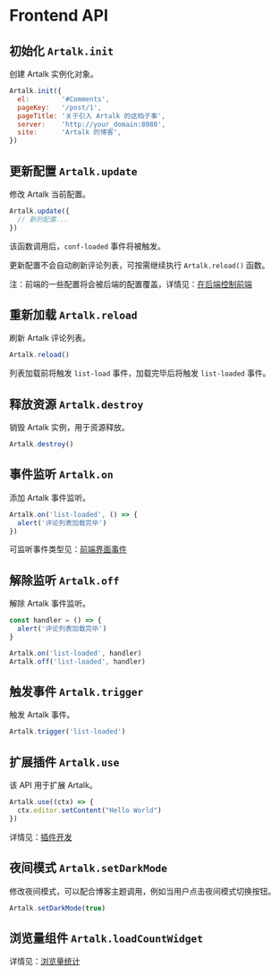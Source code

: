 # Frontend API

## 初始化 `Artalk.init`

创建 Artalk 实例化对象。

```js
Artalk.init({
  el:        '#Comments',
  pageKey:   '/post/1',
  pageTitle: '关于引入 Artalk 的这档子事',
  server:    'http://your_domain:8080',
  site:      'Artalk 的博客',
})
```

## 更新配置 `Artalk.update`

修改 Artalk 当前配置。

```js
Artalk.update({
  // 新的配置...
})
```

该函数调用后，`conf-loaded` 事件将被触发。

更新配置不会自动刷新评论列表，可按需继续执行 `Artalk.reload()` 函数。

注：前端的一些配置将会被后端的配置覆盖，详情见：[在后端控制前端](../guide/backend/fe-control.md)

## 重新加载 `Artalk.reload`

刷新 Artalk 评论列表。

```js
Artalk.reload()
```

列表加载前将触发 `list-load` 事件，加载完毕后将触发 `list-loaded` 事件。

## 释放资源 `Artalk.destroy`

销毁 Artalk 实例，用于资源释放。

```js
Artalk.destroy()
```

## 事件监听 `Artalk.on`

添加 Artalk 事件监听。

```js
Artalk.on('list-loaded', () => {
  alert('评论列表加载完毕')
})
```

可监听事件类型见：[前端界面事件](./event.md)

## 解除监听 `Artalk.off`

解除 Artalk 事件监听。

```js
const handler = () => {
  alert('评论列表加载完毕')
}

Artalk.on('list-loaded', handler)
Artalk.off('list-loaded', handler)
```

## 触发事件 `Artalk.trigger`

触发 Artalk 事件。

```js
Artalk.trigger('list-loaded')
```

## 扩展插件 `Artalk.use`

该 API 用于扩展 Artalk。

```js
Artalk.use((ctx) => {
  ctx.editor.setContent("Hello World")
})
```

详情见：[插件开发](./plugs.md)

## 夜间模式 `Artalk.setDarkMode`

修改夜间模式，可以配合博客主题调用，例如当用户点击夜间模式切换按钮。

```js
Artalk.setDarkMode(true)
```

## 浏览量组件 `Artalk.loadCountWidget`

详情见：[浏览量统计](../guide/frontend/pv.md)
